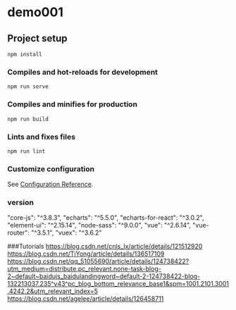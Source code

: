 # demo001

## Project setup
```
npm install
```

### Compiles and hot-reloads for development
```
npm run serve
```

### Compiles and minifies for production
```
npm run build
```

### Lints and fixes files
```
npm run lint
```

### Customize configuration
See [Configuration Reference](https://cli.vuejs.org/config/).


### version
"core-js": "^3.8.3",
"echarts": "^5.5.0",
"echarts-for-react": "^3.0.2",
"element-ui": "^2.15.14",
"node-sass": "^9.0.0",
"vue": "^2.6.14",
"vue-router": "^3.5.1",
"vuex": "^3.6.2"

###Tutorials
https://blog.csdn.net/cnls_lx/article/details/121512920
https://blog.csdn.net/TiYong/article/details/136517109
https://blog.csdn.net/qq_51055690/article/details/124738422?utm_medium=distribute.pc_relevant.none-task-blog-2~default~baidujs_baidulandingword~default-2-124738422-blog-132213037.235^v43^pc_blog_bottom_relevance_base1&spm=1001.2101.3001.4242.2&utm_relevant_index=5
https://blog.csdn.net/agelee/article/details/126458711

